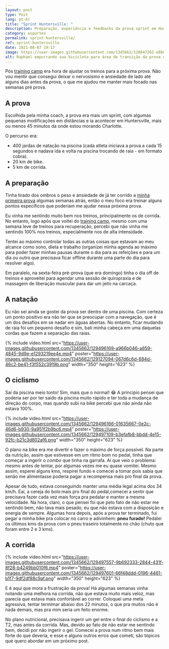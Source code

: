 ```yaml
---
layout: post
type: Post
lang: pt-br
title: "Sprint Huntersville: "
description: Preparação, experiência e feedbacks da prova sprint em Huntersville
category: esportes
permalink: sprint-huntersville/
ref: sprint-huntersville
date: 2021-08-07 19:17
image: https://user-images.githubusercontent.com/1345662/128647262-e8b0cbd4-4922-4e7e-9d15-e3cbe19fff41.jpg
alt: Raphael empurrando sua bicicleta para área de transição da prova de triathlon.
---
```

Pós [training camp](https://raphaelfabeni.com/meu-primeiro-training-camp/) era hora de ajustar os treinos para a próxima prova. Não vou mentir que consegui deixar o nervosismo e ansiedade de lado até alguns dias antes da prova, o que me ajudou me manter mais focado nas semanas pré prova.

## A prova

Escolhida pela minha coach, a prova era mais um sprint, com algumas pequenas modificações em distâncias e ia acontecer em Huntersville, mais ou menos 45 minutos da onde estou morando Charlotte.

O percurso era:

* 400 jardas de natação na piscina (cada atleta iniciava a prova a cada 15 segundos e nadava ida e volta na piscina trocando de raia - em formato cobra).
* 20 km de bike.
* 5 km de corrida.

## A preparação

Tinha tirado dos ombros o peso e ansiedade de já ter corrido a [minha primeira prova](https://raphaelfabeni.com/meu-primeiro-triathlon/) algumas semanas atrás, então o meu foco era treinar alguns pontos específicos que poderiam me ajudar nessa próxima prova.

Eu vinha me sentindo muito bem nos treinos, principalmente os de corrida. No entanto, logo após que voltei do [training camp](https://raphaelfabeni.com/meu-primeiro-training-camp/), mesmo com uma semana leve de treinos para recuperação, percebi que não vinha me sentindo 100% nos treinos, especialmente nos de alta intensidade. 

Tentei ao máximo controlar todas as outras coisas que estavam ao meu alcance como sono, dieta e trabalho (organizei minha agenda ao máximo para poder fazer minhas pausas durante o dia para as refeições e para um dia ou outro que precisava ficar offline durante uma parte do dia para resolver algo).

Em paralelo, na sexta-feira pré-prova (que era domingo) tinha o dia off de treinos e aproveitei para agendar uma sessão de quiropraxia e de massagem de liberação muscular para dar um jeito na carcaça. 

## A natação

Eu não sei ainda se gostei da prova ser dentro de uma piscina. Com certeza um ponto positivo era não ter que se preocupar com a navegação, que é um dos desafios em se nadar em águas abertas. No entanto, ficar mudando de raia foi um pequeno desafio e sim, bati minha cabeça em uma daquelas cordas que fazem a separação das raias.

{% include video.html src="https://user-images.githubusercontent.com/1345662/129496169-a966b046-a859-4845-9d9e-e1293219ee4e.mp4" poster="https://user-images.githubusercontent.com/1345662/129127094-067d6c6d-684d-46c2-be41-f3f552c3919b.png" width="350" height="623"  %}

## O ciclismo

Saí da piscina meio tonto! Sim, mais que o normal! 😂  A princípio pensei que poderia ser por ter saído da piscina muito rápido e ter toda a mudança de direção do corpo, mas quando subi na bike percebi que não ainda não estava 100%.

{% include video.html src="https://user-images.githubusercontent.com/1345662/129496166-01635667-0e2c-46d6-b930-9a951f2b9bc6.mp4" poster="https://user-images.githubusercontent.com/1345662/129497109-b3efafb8-bbdd-4e15-92fc-b21c3d802af6.png" width="350" height="623"  %}

O plano na bike era me divertir e fazer o máximo de força possível. Na parte da nutrição, assim que estivesse em um ritmo bom no pedal, tinha que começar a ingerir o *combo* que tinha na garrafa. Aí que veio o problema: mesmo antes de tentar, por algumas vezes me eu quase vomitei. Mesmo assim, esperei alguns kms, respirei fundo e comecei a tomar pois sabia que senão me alimentasse poderia pagar a recompensa mais pro final da prova.

Apesar de tudo, estava conseguindo manter uma média legal acima dos 34 km/h. Eaí, a cereja do bolo:mais pro final do pedal,comecei a sentir que precisava fazer cada vez mais força pra pedalar e manter a mesma velocidade. Na hora, claro, o que pensei foi que pelo fato de não estar me sentindo bem, não tava mais pesado, eu que não estava com a disposição e energia de sempre. Algumas hora depois, após a prova ter terminado, fui pegar a minha bike pra colocar no carro e adivinhem: **pneu furado!** Pedalei os últimos kms da prova com o pneu traseiro totalmente no chão (chuto que foram entre 2 e 3 kms).

## A corrida

{% include video.html src="https://user-images.githubusercontent.com/1345662/129497557-9b692333-2844-431f-8f28-b4249bb010f6.mp4" poster="https://user-images.githubusercontent.com/1345662/129497601-66f48ddd-0196-4461-b1f7-9df2df88c9af.png" width="350" height="623"  %}

E é aqui que mora a frustração da prova! Há algumas semanas vinha notando uma melhora na corrida, não que estava muito mais veloz, mas parecia que estava mais confortável ao correr. Coloquei uma meta agressiva, tentar termimar abaixo dos 22 minutos, o que pra muitos não é nada demais, mas pra mim seria um feito enorme.

No plano nutricional, precisava ingerir um gel entre o final do ciclismo e a T2, mas antes da corrida. Mas, devido ao fato de não estar me sentindo bem, decidi por não ingerir o gel. Comecei a prova num ritmo bem mais forte do que deveria, e esse e alguns outros erros que cometi, são tópicos que quero abordar em um próximo post.